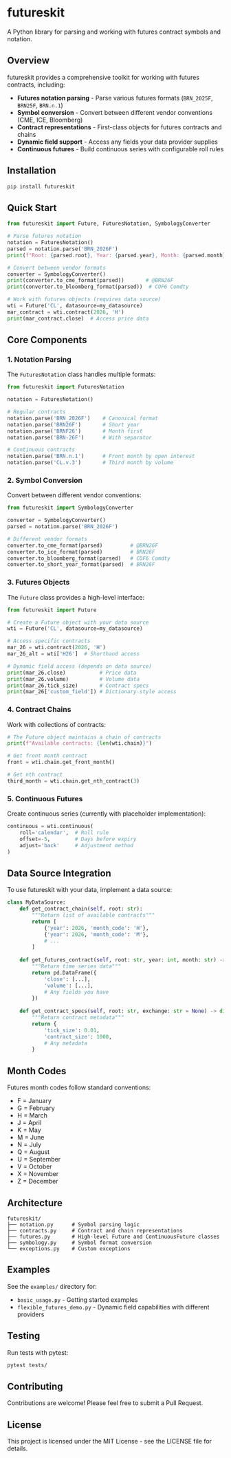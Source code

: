# futureskit

A Python library for parsing and working with futures contract symbols and notation.

## Overview

futureskit provides a comprehensive toolkit for working with futures contracts, including:

- **Futures notation parsing** - Parse various futures formats (`BRN_2025F`, `BRN25F`, `BRN.n.1`)
- **Symbol conversion** - Convert between different vendor conventions (CME, ICE, Bloomberg)
- **Contract representations** - First-class objects for futures contracts and chains
- **Dynamic field support** - Access any fields your data provider supplies
- **Continuous futures** - Build continuous series with configurable roll rules

## Installation

```bash
pip install futureskit
```

## Quick Start

```python
from futureskit import Future, FuturesNotation, SymbologyConverter

# Parse futures notation
notation = FuturesNotation()
parsed = notation.parse('BRN_2026F')
print(f"Root: {parsed.root}, Year: {parsed.year}, Month: {parsed.month}")

# Convert between vendor formats
converter = SymbologyConverter()
print(converter.to_cme_format(parsed))       # @BRN26F
print(converter.to_bloomberg_format(parsed))  # COF6 Comdty

# Work with futures objects (requires data source)
wti = Future('CL', datasource=my_datasource)
mar_contract = wti.contract(2026, 'H')
print(mar_contract.close)  # Access price data
```

## Core Components

### 1. Notation Parsing

The `FuturesNotation` class handles multiple formats:

```python
from futureskit import FuturesNotation

notation = FuturesNotation()

# Regular contracts
notation.parse('BRN_2026F')    # Canonical format
notation.parse('BRN26F')       # Short year
notation.parse('BRNF26')       # Month first
notation.parse('BRN-26F')      # With separator

# Continuous contracts
notation.parse('BRN.n.1')      # Front month by open interest
notation.parse('CL.v.3')       # Third month by volume
```

### 2. Symbol Conversion

Convert between different vendor conventions:

```python
from futureskit import SymbologyConverter

converter = SymbologyConverter()
parsed = notation.parse('BRN_2026F')

# Different vendor formats
converter.to_cme_format(parsed)         # @BRN26F
converter.to_ice_format(parsed)         # BRN26F
converter.to_bloomberg_format(parsed)   # COF6 Comdty
converter.to_short_year_format(parsed)  # BRN26F
```

### 3. Futures Objects

The `Future` class provides a high-level interface:

```python
from futureskit import Future

# Create a Future object with your data source
wti = Future('CL', datasource=my_datasource)

# Access specific contracts
mar_26 = wti.contract(2026, 'H')
mar_26_alt = wti['H26']  # Shorthand access

# Dynamic field access (depends on data source)
print(mar_26.close)           # Price data
print(mar_26.volume)          # Volume data
print(mar_26.tick_size)       # Contract specs
print(mar_26['custom_field']) # Dictionary-style access
```

### 4. Contract Chains

Work with collections of contracts:

```python
# The Future object maintains a chain of contracts
print(f"Available contracts: {len(wti.chain)}")

# Get front month contract
front = wti.chain.get_front_month()

# Get nth contract
third_month = wti.chain.get_nth_contract(3)
```

### 5. Continuous Futures

Create continuous series (currently with placeholder implementation):

```python
continuous = wti.continuous(
    roll='calendar',  # Roll rule
    offset=-5,        # Days before expiry
    adjust='back'     # Adjustment method
)
```

## Data Source Integration

To use futureskit with your data, implement a data source:

```python
class MyDataSource:
    def get_contract_chain(self, root: str):
        """Return list of available contracts"""
        return [
            {'year': 2026, 'month_code': 'H'},
            {'year': 2026, 'month_code': 'M'},
            # ...
        ]
    
    def get_futures_contract(self, root: str, year: int, month: str) -> pd.DataFrame:
        """Return time series data"""
        return pd.DataFrame({
            'close': [...],
            'volume': [...],
            # Any fields you have
        })
    
    def get_contract_specs(self, root: str, exchange: str = None) -> dict:
        """Return contract metadata"""
        return {
            'tick_size': 0.01,
            'contract_size': 1000,
            # Any metadata
        }
```

## Month Codes

Futures month codes follow standard conventions:
- F = January
- G = February  
- H = March
- J = April
- K = May
- M = June
- N = July
- Q = August
- U = September
- V = October
- X = November
- Z = December

## Architecture

```
futureskit/
├── notation.py      # Symbol parsing logic
├── contracts.py     # Contract and chain representations
├── futures.py       # High-level Future and ContinuousFuture classes
├── symbology.py     # Symbol format conversion
└── exceptions.py    # Custom exceptions
```

## Examples

See the `examples/` directory for:

- `basic_usage.py` - Getting started examples
- `flexible_futures_demo.py` - Dynamic field capabilities with different providers

## Testing

Run tests with pytest:

```bash
pytest tests/
```

## Contributing

Contributions are welcome! Please feel free to submit a Pull Request.

## License

This project is licensed under the MIT License - see the LICENSE file for details.